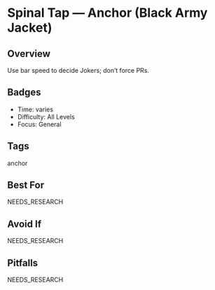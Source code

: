 # Spinal Tap — Anchor (Black Army Jacket)

## Overview
Use bar speed to decide Jokers; don’t force PRs.

## Badges
- Time: varies
- Difficulty: All Levels
- Focus: General

## Tags
anchor

## Best For
NEEDS_RESEARCH

## Avoid If
NEEDS_RESEARCH

## Pitfalls
NEEDS_RESEARCH
